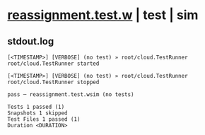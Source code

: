 # [reassignment.test.w](../../../../../examples/tests/valid/reassignment.test.w) | test | sim

## stdout.log
```log
[<TIMESTAMP>] [VERBOSE] (no test) » root/cloud.TestRunner
root/cloud.TestRunner started

[<TIMESTAMP>] [VERBOSE] (no test) » root/cloud.TestRunner
root/cloud.TestRunner stopped

pass ─ reassignment.test.wsim (no tests)

Tests 1 passed (1)
Snapshots 1 skipped
Test Files 1 passed (1)
Duration <DURATION>
```


